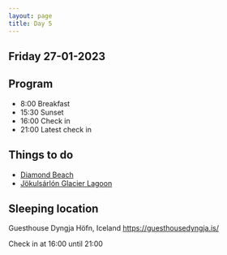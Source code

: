 ```yaml
---
layout: page
title: Day 5
---
```


## Friday 27-01-2023

## Program

* 8:00 Breakfast
* 15:30 Sunset
* 16:00 Check in
* 21:00 Latest check in

## Things to do

* [Diamond Beach](../Interesting%20places/Diamond%20Beach.md)
* [Jökulsárlón Glacier Lagoon](../Interesting%20places/J%C3%B6kuls%C3%A1rl%C3%B3n%20Glacier%20Lagoon.md)

## Sleeping location

Guesthouse Dyngja
Höfn, Iceland
https://guesthousedyngja.is/

Check in at 16:00 until 21:00
